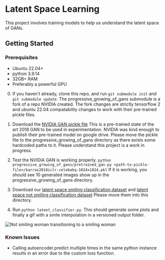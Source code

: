 # Latent Space Learning
This project involves training models to help us understand the latent space of GANs.

## Getting Started
### Prerequisites
- Ubuntu 22.04+
- python 3.9.14
- 32GB+ RAM
- Preferably a powerful GPU

0. If you haven't already, clone this repo, and run `git submodule init` and `git submodule update`.
The progressive_growing_of_gans submodule is a fork of a repo NVIDIA created. The fork changes are strictly tensorflow 2 and ubuntu 22.04 compatability changes to work with their pre-trained pickle files.

1. Download the [NVIDIA GAN pickle file](https://drive.google.com/file/d/188K19ucknC6wg1R6jbuPEhTq9zoufOx4/view?usp=drive_link)
This is a pre-trained state of the art 2018 GAN to be used in experimentation. NVIDIA was kind enough to publish their pre-trained model on google drive.
Please move the pickle file to the progressive_growing_of_gans directory as there exists some hardcoded paths to it. Please understand this project is a work in progress.

2. Test the NVIDIA GAN is working properly.
`python progressive_growing_of_gans/pretrained_gan.py <path-to-pickle-file>/karras2018iclr-celebahq-1024x1024.pkl`
If it is working, you should see 10 generated images show up in the progressive_growing_of_gans directory.

3. Download our [latent space smiling classification dataset](https://drive.google.com/file/d/1pZ7p2OqQL6hsZkg_cAJ0pIINqwrgpL1V/view?usp=drive_link) and [latent space not smiling classification dataset](https://drive.google.com/file/d/11Mtv9w6mRCbS3q96ks4ntoEQmmvw1JEz/view?usp=drive_link)
Please move them into this directory.

4. Run `python latent_classifier.py`. This should generate some plots and finally a gif with a smile interpolation in a versioned output folder.

![Not smiling woman transitioning to a smiling woman](./5817.gif)

### Known Issues
- Calling autoencoder.predict multiple times in the same python instance results in an error due to the custom loss function.
